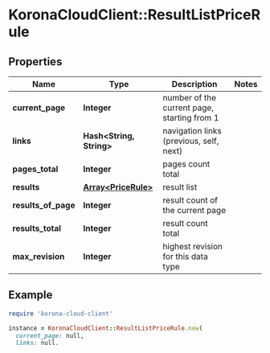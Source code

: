 # KoronaCloudClient::ResultListPriceRule

## Properties

| Name | Type | Description | Notes |
| ---- | ---- | ----------- | ----- |
| **current_page** | **Integer** | number of the current page, starting from 1 |  |
| **links** | **Hash&lt;String, String&gt;** | navigation links (previous, self, next) |  |
| **pages_total** | **Integer** | pages count total |  |
| **results** | [**Array&lt;PriceRule&gt;**](PriceRule.md) | result list |  |
| **results_of_page** | **Integer** | result count of the current page |  |
| **results_total** | **Integer** | result count total |  |
| **max_revision** | **Integer** | highest revision for this data type |  |

## Example

```ruby
require 'korona-cloud-client'

instance = KoronaCloudClient::ResultListPriceRule.new(
  current_page: null,
  links: null,
  pages_total: null,
  results: null,
  results_of_page: null,
  results_total: null,
  max_revision: null
)
```

